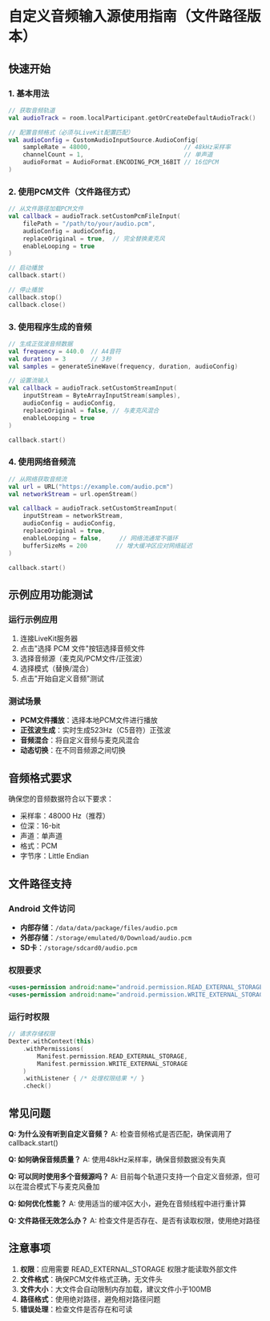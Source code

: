 # 自定义音频输入源使用指南（文件路径版本）

## 快速开始

### 1. 基本用法

```kotlin
// 获取音频轨道
val audioTrack = room.localParticipant.getOrCreateDefaultAudioTrack()

// 配置音频格式（必须与LiveKit配置匹配）
val audioConfig = CustomAudioInputSource.AudioConfig(
    sampleRate = 48000,                          // 48kHz采样率
    channelCount = 1,                            // 单声道
    audioFormat = AudioFormat.ENCODING_PCM_16BIT // 16位PCM
)
```

### 2. 使用PCM文件（文件路径方式）

```kotlin
// 从文件路径加载PCM文件
val callback = audioTrack.setCustomPcmFileInput(
    filePath = "/path/to/your/audio.pcm",
    audioConfig = audioConfig,
    replaceOriginal = true,  // 完全替换麦克风
    enableLooping = true
)

// 启动播放
callback.start()

// 停止播放
callback.stop()
callback.close()
```

### 3. 使用程序生成的音频

```kotlin
// 生成正弦波音频数据
val frequency = 440.0  // A4音符
val duration = 3       // 3秒
val samples = generateSineWave(frequency, duration, audioConfig)

// 设置流输入
val callback = audioTrack.setCustomStreamInput(
    inputStream = ByteArrayInputStream(samples),
    audioConfig = audioConfig,
    replaceOriginal = false, // 与麦克风混合
    enableLooping = true
)

callback.start()
```

### 4. 使用网络音频流

```kotlin
// 从网络获取音频流
val url = URL("https://example.com/audio.pcm")
val networkStream = url.openStream()

val callback = audioTrack.setCustomStreamInput(
    inputStream = networkStream,
    audioConfig = audioConfig,
    replaceOriginal = true,
    enableLooping = false,     // 网络流通常不循环
    bufferSizeMs = 200        // 增大缓冲区应对网络延迟
)

callback.start()
```

## 示例应用功能测试

### 运行示例应用
1. 连接LiveKit服务器
2. 点击"选择 PCM 文件"按钮选择音频文件
3. 选择音频源（麦克风/PCM文件/正弦波）
4. 选择模式（替换/混合）
5. 点击"开始自定义音频"测试

### 测试场景
- **PCM文件播放**：选择本地PCM文件进行播放
- **正弦波生成**：实时生成523Hz（C5音符）正弦波
- **音频混合**：将自定义音频与麦克风混合
- **动态切换**：在不同音频源之间切换

## 音频格式要求

确保您的音频数据符合以下要求：
- 采样率：48000 Hz（推荐）
- 位深：16-bit
- 声道：单声道
- 格式：PCM
- 字节序：Little Endian

## 文件路径支持

### Android 文件访问
- **内部存储**：`/data/data/package/files/audio.pcm`
- **外部存储**：`/storage/emulated/0/Download/audio.pcm`
- **SD卡**：`/storage/sdcard0/audio.pcm`

### 权限要求
```xml
<uses-permission android:name="android.permission.READ_EXTERNAL_STORAGE" />
<uses-permission android:name="android.permission.WRITE_EXTERNAL_STORAGE" />
```

### 运行时权限
```kotlin
// 请求存储权限
Dexter.withContext(this)
    .withPermissions(
        Manifest.permission.READ_EXTERNAL_STORAGE,
        Manifest.permission.WRITE_EXTERNAL_STORAGE
    )
    .withListener { /* 处理权限结果 */ }
    .check()
```

## 常见问题

**Q: 为什么没有听到自定义音频？**
A: 检查音频格式是否匹配，确保调用了callback.start()

**Q: 如何确保音频质量？**
A: 使用48kHz采样率，确保音频数据没有失真

**Q: 可以同时使用多个音频源吗？**
A: 目前每个轨道只支持一个自定义音频源，但可以在混合模式下与麦克风叠加

**Q: 如何优化性能？**
A: 使用适当的缓冲区大小，避免在音频线程中进行重计算

**Q: 文件路径无效怎么办？**
A: 检查文件是否存在、是否有读取权限，使用绝对路径

## 注意事项

1. **权限**：应用需要 READ_EXTERNAL_STORAGE 权限才能读取外部文件
2. **文件格式**：确保PCM文件格式正确，无文件头
3. **文件大小**：大文件会自动限制内存加载，建议文件小于100MB
4. **路径格式**：使用绝对路径，避免相对路径问题
5. **错误处理**：检查文件是否存在和可读
